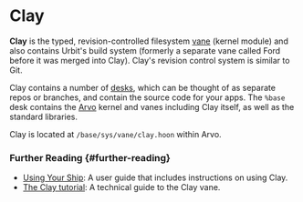 # Clay

**Clay** is the typed, revision-controlled filesystem [vane](vane.md) (kernel module) and also contains Urbit's build system (formerly a separate vane called Ford before it was merged into Clay). Clay's revision control system is similar to Git.

Clay contains a number of [desks](desk.md), which can be thought of as separate repos or branches, and contain the source code for your apps. The `%base` desk contains the [Arvo](arvo.md) kernel and vanes including Clay itself, as well as the standard libraries.

Clay is located at `/base/sys/vane/clay.hoon` within Arvo.

### Further Reading {#further-reading}

- [Using Your Ship](https://urbit.org/using/os/filesystem): A user guide that includes instructions on using Clay.
- [The Clay tutorial](../system/kernel/clay): A technical guide to the Clay vane.
